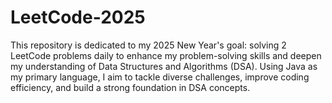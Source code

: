 # LeetCode-2025
This repository is dedicated to my 2025 New Year's goal: solving 2 LeetCode problems daily to enhance my problem-solving skills and deepen my understanding of Data Structures and Algorithms (DSA). Using Java as my primary language, I aim to tackle diverse challenges, improve coding efficiency, and build a strong foundation in DSA concepts.

